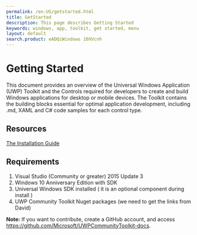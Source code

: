 ```yaml
---
permalink: /en-US/getstarted.html
title: GetStarted
description: This page describes Getting Started
keywords: windows, app, toolkit, get started, menu
layout: default
search.product: eADQiWindows 10XVcnh
---
```

# Getting Started  
This document provides an overview of the  Universal Windows Application (UWP) Toolkit and the Controls required for developers to create and build Windows applications for desktop or mobile devices. The Toolkit contains the building blocks essential for optimal application development, including .md, XAML and C# code samples for each control type. 

## Resources 
[The Installation Guide](/github.com/Microsoft/UWPCommunityToolkit-docs/blob/master/en-us/uwp-community-toolkit/get-started/installguide.md)

## Requirements
1. Visual Studio (Community or greater) 2015 Update 3
2. Windows 10 Anniversary Edition with SDK
3. Universal Windows SDK installed ( it is an optional component during install )
4. UWP Community Toolkit Nuget packages (we need to get the links from David)     


**Note:** If you want to contribute, create a GitHub account, and access https://github.com/Microsoft/UWPCommunityToolkit-docs.

